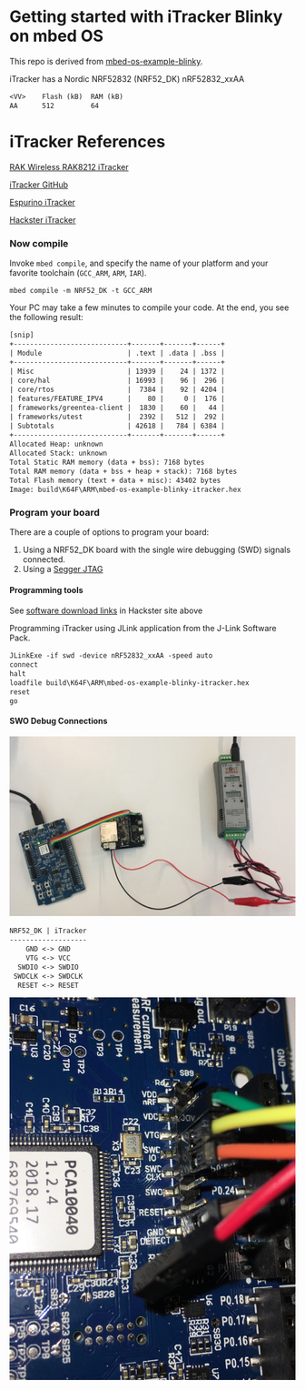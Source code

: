 # Getting started with iTracker Blinky on mbed OS

This repo is derived from  [mbed-os-example-blinky](https://github.com/ARMmbed/mbed-os-example-blinky).

iTracker has a Nordic NRF52832 (NRF52_DK) nRF52832_xxAA

```
<VV> 	Flash (kB) 	RAM (kB)
AA      512         64
```

# iTracker References

[RAK Wireless RAK8212 iTracker](https://www.rakwireless.com/en/download/Cellular/RAK8212)

[iTracker GitHub](https://github.com/RAKWireless?utf8=%E2%9C%93&tab=repositories&q=itracker&type=&language=)

[Espurino iTracker](http://www.espruino.com/RAK8212)

<a name="hackster"></a> [Hackster iTracker](https://www.hackster.io/naresh-krish/getting-started-with-rak-itracker-module-and-arduino-ide-b78c0f)

### Now compile

Invoke `mbed compile`, and specify the name of your platform and your favorite toolchain (`GCC_ARM`, `ARM`, `IAR`).

```
mbed compile -m NRF52_DK -t GCC_ARM
```

Your PC may take a few minutes to compile your code. At the end, you see the following result:

```
[snip]
+----------------------------+-------+-------+------+
| Module                     | .text | .data | .bss |
+----------------------------+-------+-------+------+
| Misc                       | 13939 |    24 | 1372 |
| core/hal                   | 16993 |    96 |  296 |
| core/rtos                  |  7384 |    92 | 4204 |
| features/FEATURE_IPV4      |    80 |     0 |  176 |
| frameworks/greentea-client |  1830 |    60 |   44 |
| frameworks/utest           |  2392 |   512 |  292 |
| Subtotals                  | 42618 |   784 | 6384 |
+----------------------------+-------+-------+------+
Allocated Heap: unknown
Allocated Stack: unknown
Total Static RAM memory (data + bss): 7168 bytes
Total RAM memory (data + bss + heap + stack): 7168 bytes
Total Flash memory (text + data + misc): 43402 bytes
Image: build\K64F\ARM\mbed-os-example-blinky-itracker.hex
```

### Program your board

There are a couple of options to program your board:

1. Using a NRF52_DK board with the single wire debugging (SWD) signals connected.
2. Using a [Segger JTAG](https://www.segger.com/products/debug-probes/j-link/)

#### Programming tools

See [software download links](#hackster) in Hackster site above

Programming iTracker using JLink application from the J-Link Software Pack.

```
JLinkExe -if swd -device nRF52832_xxAA -speed auto
connect
halt
loadfile build\K64F\ARM\mbed-os-example-blinky-itracker.hex
reset
go
```

#### SWO Debug Connections

![ci_start](images/itracker_debug.jpg)

```
NRF52_DK | iTracker
-------------------
    GND <-> GND
    VTG <-> VCC
  SWDIO <-> SWDIO
 SWDCLK <-> SWDCLK
  RESET <-> RESET
```

![ci_start](images/jtag_connection.jpg)